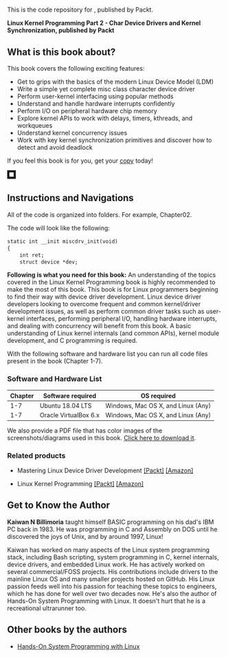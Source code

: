 # 

<a href=""><img src="" alt="" height="256px" align="right"></a>

This is the code repository for [](), published by Packt.

**Linux Kernel Programming Part 2 - Char Device Drivers and Kernel Synchronization, published by Packt**

## What is this book about?


This book covers the following exciting features:
* Get to grips with the basics of the modern Linux Device Model (LDM)
* Write a simple yet complete misc class character device driver
* Perform user-kernel interfacing using popular methods
* Understand and handle hardware interrupts confidently
* Perform I/O on peripheral hardware chip memory
* Explore kernel APIs to work with delays, timers, kthreads, and workqueues
* Understand kernel concurrency issues
* Work with key kernel synchronization primitives and discover how to detect and avoid deadlock

If you feel this book is for you, get your [copy](https://www.amazon.com/dp/) today!

<a href="https://www.packtpub.com/?utm_source=github&utm_medium=banner&utm_campaign=GitHubBanner"><img src="https://raw.githubusercontent.com/PacktPublishing/GitHub/master/GitHub.png" 
alt="https://www.packtpub.com/" border="5" /></a>

## Instructions and Navigations
All of the code is organized into folders. For example, Chapter02.

The code will look like the following:
```
static int __init miscdrv_init(void)
{
    int ret;
    struct device *dev;
```

**Following is what you need for this book:**
An understanding of the topics covered in the Linux Kernel Programming book is highly recommended to make the most of this book. This book is for Linux programmers beginning to find their way with device driver development. Linux device driver developers looking to overcome frequent and common kernel/driver development issues, as well as perform common driver tasks such as user-kernel interfaces, performing peripheral I/O, handling hardware interrupts, and dealing with concurrency will benefit from this book. A basic understanding of Linux kernel internals (and common APIs), kernel module development, and C programming is required.

With the following software and hardware list you can run all code files present in the book (Chapter 1-7).
### Software and Hardware List
| Chapter | Software required | OS required |
| -------- | ------------------------------------ | ----------------------------------- |
| 1-7 | Ubuntu 18.04 LTS | Windows, Mac OS X, and Linux (Any) |
| 1-7 | Oracle VirtualBox 6.x | Windows, Mac OS X, and Linux (Any) |

We also provide a PDF file that has color images of the screenshots/diagrams used in this book. [Click here to download it](http://www.packtpub.com/sites/default/files/downloads/9781801079518_ColorImages.pdf).

### Related products
* Mastering Linux Device Driver Development [[Packt]](https://www.packtpub.com/product/mastering-linux-device-driver-development/9781789342048?utm_source=github&utm_medium=repository&utm_campaign=9781789342048) [[Amazon]](https://www.amazon.com/dp/178934204X)

* Linux Kernel Programming [[Packt]](https://www.packtpub.com/product/linux-kernel-development-cookbook/9781789953435?utm_source=github&utm_medium=repository&utm_campaign=9781789953435) [[Amazon]](https://www.amazon.com/dp/178995343X)

## Get to Know the Author
**Kaiwan N Billimoria**
taught himself BASIC programming on his dad's IBM PC back in 1983. He was programming in C and Assembly on DOS until he discovered the joys of Unix, and by around 1997, Linux!

Kaiwan has worked on many aspects of the Linux system programming stack, including Bash scripting, system programming in C, kernel internals, device drivers, and embedded Linux work. He has actively worked on several commercial/FOSS projects. His contributions include drivers to the mainline Linux OS and many smaller projects hosted on GitHub. His Linux passion feeds well into his passion for teaching these topics to engineers, which he has done for well over two decades now. He's also the author of Hands-On System Programming with Linux. It doesn't hurt that he is a recreational ultrarunner too.

## Other books by the authors
* [Hands-On System Programming with Linux](https://www.packtpub.com/networking-and-servers/hands-system-programming-linux?utm_source=github&utm_medium=repository&utm_campaign=9781788998475)


